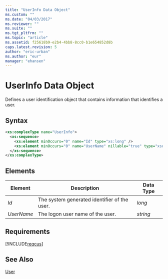 ```yaml
---
title: "UserInfo Data Object"
ms.custom: ""
ms.date: "04/03/2017"
ms.reviewer: ""
ms.suite: ""
ms.tgt_pltfrm: ""
ms.topic: "article"
ms.assetid: f25618b9-e2b4-4bb8-8cc0-b1e654852d8b
caps.latest.revision: 5
author: "eric-urban"
ms.author: "eur"
manager: "ehansen"
---
```

# UserInfo Data Object
Defines a user identification object that contains information that identifies a user.

## Syntax

```xml
<xs:complexType name="UserInfo">
  <xs:sequence>
    <xs:element minOccurs="0" name="Id" type="xs:long" />
    <xs:element minOccurs="0" name="UserName" nillable="true" type="xsd:string" />
  </xs:sequence>
</xs:complexType>
```

## <a name="Elements"></a>Elements

|Element|Description|Data Type|
|-----------|---------------|-------------|
|*Id*|The system generated identifier of the user.|*long*|
|*UserName*|The logon user name of the user.|*string*|

## Requirements
[!INCLUDE[reqcus](../customer-api/includes/reqcus.md)]
## See Also
[User](../customer-api/user-data-object.md)

